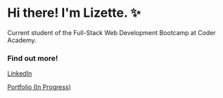 # Hi there! I'm Lizette. ✨

Current student of the Full-Stack Web Development Bootcamp at Coder Academy.

### Find out more!

[LinkedIn](https://www.linkedin.com/in/lizettedimalanta/)

[Portfolio (In Progress)](https://630f5c86dd884a0e2997fad9--lizettedimalanta.netlify.app/index.html)

<!--
**Lizette-Dimalanta/Lizette-Dimalanta** is a ✨ _special_ ✨ repository because its `README.md` (this file) appears on your GitHub profile.

Here are some ideas to get you started:

- 🔭 I’m currently working on ...
- 🌱 I’m currently learning ...
- 👯 I’m looking to collaborate on ...
- 🤔 I’m looking for help with ...
- 💬 Ask me about ...
- 📫 How to reach me: ...
- 😄 Pronouns: ...
- ⚡ Fun fact: ...
-->
